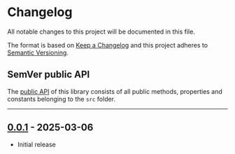 # Changelog

All notable changes to this project will be documented in this file.

The format is based on [Keep a Changelog](https://keepachangelog.com/en/) and this project adheres
to [Semantic Versioning](https://semver.org/spec/v2.0.0.html).

## SemVer public API

The [public API](https://semver.org/spec/v2.0.0.html#spec-item-1) of this library consists of all public methods,
properties and constants belonging to the `src` folder.


---

## [0.0.1](https://github.com/crowdsecurity/nodejs-cs-bouncer/releases/tag/v0.0.1) - 2025-03-06

- Initial release
